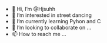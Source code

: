 - 👋 Hi, I’m @Hjsuhh
- 👀 I’m interested in street dancing
- 🌱 I’m currently learning Pyhon and C
- 💞️ I’m looking to collaborate on ...
- 📫 How to reach me ...

<!---
Hjsuhh/Hjsuhh is a ✨ special ✨ repository because its `README.md` (this file) appears on your GitHub profile.
You can click the Preview link to take a look at your changes.
--->
